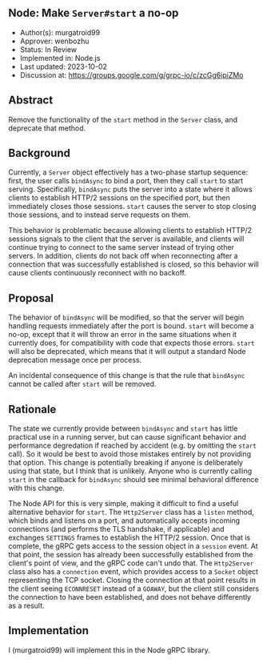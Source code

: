 Node: Make `Server#start` a no-op
----
* Author(s): murgatroid99
* Approver: wenbozhu
* Status: In Review
* Implemented in: Node.js
* Last updated: 2023-10-02
* Discussion at: https://groups.google.com/g/grpc-io/c/zcGg6ipiZMo

## Abstract

Remove the functionality of the `start` method in the `Server` class, and deprecate that method.

## Background

Currently, a `Server` object effectively has a two-phase startup sequence: first, the user calls `bindAsync` to bind a port, then they call `start` to start serving. Specifically, `bindAsync` puts the server into a state where it allows clients to establish HTTP/2 sessions on the specified port, but then immediately closes those sessions. `start` causes the server to stop closing those sessions, and to instead serve requests on them.

This behavior is problematic because allowing clients to establish HTTP/2 sessions signals to the client that the server is available, and clients will continue trying to connect to the same server instead of trying other servers. In addition, clients do not back off when reconnecting after a connection that was successfully established is closed, so this behavior will cause clients continuously reconnect with no backoff.

## Proposal

The behavior of `bindAsync` will be modified, so that the server will begin handling requests immediately after the port is bound. `start` will become a no-op, except that it will throw an error in the same situations when it currently does, for compatibility with code that expects those errors. `start` will also be deprecated, which means that it will output a standard Node deprecation message once per process.

An incidental consequence of this change is that the rule that `bindAsync` cannot be called after `start` will be removed.

## Rationale

The state we currently provide between `bindAsync` and `start` has little practical use in a running server, but can cause significant behavior and performance degredation if reached by accident (e.g. by omitting the `start` call). So it would be best to avoid those mistakes entirely by not providing that option. This change is potentially breaking if anyone is deliberately using that state, but I think that is unlikely. Anyone who is currently calling `start` in the callback for `bindAsync` should see minimal behavioral difference with this change.

The Node API for this is very simple, making it difficult to find a useful alternative behavior for `start`. The `Http2Server` class has a `listen` method, which binds and listens on a port, and automatically accepts incoming connections (and performs the TLS handshake, if applicable) and exchanges `SETTINGS` frames to establish the HTTP/2 session. Once that is complete, the gRPC gets access to the session object in a `session` event. At that point, the session has already been successfully established from the client's point of view, and the gRPC code can't undo that. The `Http2Server` class also has a `connection` event, which provides access to a `Socket` object representing the TCP socket. Closing the connection at that point results in the client seeing `ECONNRESET` instead of a `GOAWAY`, but the client still considers the connection to have been established, and does not behave differently as a result.


## Implementation

I (murgatroid99) will implement this in the Node gRPC library.
